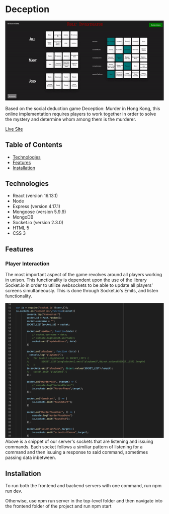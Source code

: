 # Deception

![](./frontend/public/linkedin.gif)

Based on the social deduction game Deception: Murder in Hong Kong, this online implementation requires players to work together in order
to solve the mystery and determine whom among them is the murderer. 

[Live Site](https://deception.herokuapp.com/#/)

## Table of Contents
* [Technologies](#technologies)
* [Features](#features)
* [Installation](#installation)

## Technologies 

* React (version 16.13.1)
* Node
* Express (version 4.17.1)
* Mongoose (version 5.9.9)
* MongoDB
* Socket.io (version 2.3.0)
* HTML 5
* CSS 3

## Features
### Player Interaction 
The most important aspect of the game revolves around all players working in unison. This functionality is dependent upon the use of 
the library Socket.io in order to utilize websockets to be able to update all players' screens simultaneously. This is done
through Socket.io's Emits, and listen functionality.

![](frontend/public/WebSocketsListens:Emits.png)
Above is a snippet of our server's sockets that are listening and issuing commands. Each socket follows a similiar pattern of listening for a command and then isuuing a response to said command, sometimes passing data inbetween. 

## Installation 
To run both the frontend and backend servers with one command, run npm run dev. 

Otherwise, use npm run server in the top-level folder and then navigate into the frontend folder of the project and run npm start

